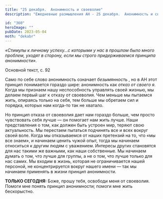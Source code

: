 ```yaml
---
title: "25 декабря.  Анонимность и своеволие"
description: "Ежедневные размышления АН - 25 декабря.  Анонимность и своеволие"

id: "360"
heroImage: ""
pubDate: 2023-05-04
moth: "dekabr"
---
```


_«Стимулы к личному успеху…с которыми у нас в прошлом было много проблем,
уходят в сторону, если мы строго придерживаемся принципа анонимности»._

Основной текст, с. 92

Само по себе слово анонимность означает _безымянность_ , но в АН этот принцип
понимается гораздо шире: анонимность как _отказ от своего я_. Когда мы
признаем нашу неспособность управлять своей жизнью, мы делаем первый шаг к
отказу от своеволия. Чем меньше мы пытаемся жить, опираясь только на себя, тем
больше мы обретаем сил и порядка, которых нам когда-то так не хватало.

Но принцип отказа от своеволия дает нам гораздо больше, чем просто чувствовать
себя лучше — он помогает нам жить лучше. Наши представления о том, как должен
быть устроен мир, теряют свою актуальность. Мы перестаем пытаться подчинять
все и всех вокруг своей воле. Когда мы отказываемся от наших претензий на то,
что «мы все знаем», и начинаем ценить чужой опыт, тогда мы начинаем относиться
к другим людям с уважением. Интересы других становятся для нас такими же
важными, как наши собственные. Мы начинаем думать о том, что лучше для группы,
а не о том, что лучше только для нас самих. Мы входим в жизнь, которая не
ограничивается нашей персоной, не концентрируется вокруг нашего имени — так мы
начинаем применять в жизни принцип анонимности.

**ТОЛЬКО СЕГОДНЯ:** Боже, прошу тебя, освободи меня от своеволия. Помоги мне
понять принцип анонимности; помоги мне жить бескорыстно.
